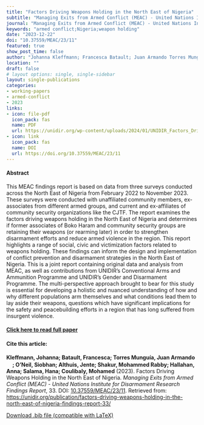 ```yaml
---
title: "Factors Driving Weapons Holding in the North East of Nigeria"
subtitle: "Managing Exits from Armed Conflict (MEAC) - United Nations Institute for Disarmament Research Findings Report" 
journal: "Managing Exits from Armed Conflict (MEAC) - United Nations Institute for Disarmament Research Findings Report" 
keywords: "armed conflict;Nigeria;weapon holding" 
date: "2023-12-22"
doi: "10.37559/MEAC/23/11"
featured: true
show_post_time: false
author: "Johanna Kleffmann; Francesca Batault; Juan Armando Torres Munguía; Siobhan O’Neil; Jente Althuis; Mohammed Rabby Shakur; Anna Hallahan; Hana Salama; Mohamed Coulibaly"
location: ""
draft: false
# layout options: single, single-sidebar 
layout: single-publications
categories:
- working-papers
- armed-conflict
- 2023
links:
- icon: file-pdf
  icon_pack: fas
  name: PDF
  url: https://unidir.org/wp-content/uploads/2024/01/UNIDIR_Factors_Driving_Weapons_Holding_in_the_North_East_of_Nigeria_MEAC_Findings_Report_33.pdf
- icon: link
  icon_pack: fas
  name: DOI
  url: https://doi.org/10.37559/MEAC/23/11
---
```




<h4> Abstract </h4>
<p> This MEAC findings report is based on data from three surveys conducted across the North East of Nigeria from February 2022 to November 2023. These surveys were conducted with unaffiliated community members, ex-associates from different armed groups,  and current and ex-affiliates of community security organizations like the CJTF.  
The report examines the factors driving weapons holding in the North East of Nigeria and determines if former associates of Boko Haram and community security groups are retaining their weapons (or rearming later) in order to strengthen disarmament efforts and reduce armed violence in the region. This report highlights a range of social, civic and victimization factors related to weapons holding. These findings can inform the design and implementation of conflict prevention and disarmament strategies in the North East of Nigeria.
This is a joint report containing original data and analysis from MEAC, as well as contributions from UNIDIR’s Conventional Arms and Ammunition Programme and UNIDIR’s Gender and Disarmament Programme. The multi-perspective approach brought to bear for this study is essential for developing a holistic and nuanced understanding of how and why different populations arm themselves and what conditions lead them to lay aside their weapons, questions which have significant implications for the safety and peacebuilding efforts in a region that has long suffered from insurgent violence. </p>

<h4> <a href="https://unidir.org/publication/factors-driving-weapons-holding-in-the-north-east-of-nigeria-findings-report-33/" target="_blank"> Click here to read full paper </a></h4>

<h4>Cite this article: </h4>
<p><b>Kleffmann, Johanna; Batault, Francesca; Torres Munguía, Juan Armando<a href="https://orcid.org/0000-0003-3432-6941" target="_blank"><img src="https://info.orcid.org/wp-content/uploads/2019/11/orcid_16x16.png" height="16" width="16" ></a>; O’Neil, Siobhan; Althuis, Jente; Shakur, Mohammed Rabby; Hallahan, Anna; Salama, Hana; Coulibaly, Mohamed</b> (2023). Factors Driving Weapons Holding in the North East of Nigeria. <i>Managing Exits from Armed Conflict (MEAC) - United Nations Institute for Disarmament Research Findings Report</i>, 33. DOI: <a href="https://unidir.org/publication/factors-driving-weapons-holding-in-the-north-east-of-nigeria-findings-report-33/" target="_blank">10.37559/MEAC/23/11</a>. Retrieved from: <a href="https://unidir.org/publication/factors-driving-weapons-holding-in-the-north-east-of-nigeria-findings-report-33/" target="_blank">https://unidir.org/publication/factors-driving-weapons-holding-in-the-north-east-of-nigeria-findings-report-33/</a></p>

<a href="cite.bib" download="cite.bib" class="button"> Download .bib file (compatible with LaTeX) </a>
